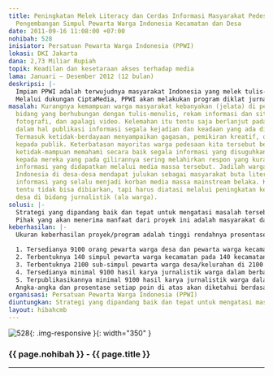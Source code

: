 ```yaml
---
title: Peningkatan Melek Literacy dan Cerdas Informasi Masyarakat Pedesaan melalui
  Pengembangan Simpul Pewarta Warga Indonesia Kecamatan dan Desa
date: 2011-09-16 11:08:00 +07:00
nohibah: 528
inisiator: Persatuan Pewarta Warga Indonesia (PPWI)
lokasi: DKI Jakarta
dana: 2,73 Miliar Rupiah
topik: Keadilan dan kesetaraan akses terhadap media
lama: Januari – Desember 2012 (12 bulan)
deskripsi: |-
  Impian PPWI adalah terwujudnya masyarakat Indonesia yang melek tulis-baca secara aktif-kreatif, menjadikan kegiatan baca-tulis sebagai kesehariannya, komunis warga yang mampu membaca keadaan sekitar dan merekamnya dalam berbagai bentuk yang mereka dapat lakukan, termasuk menggunakan berbagai peralatan teknologi informasi. Untuk itu, warga perlu dilibatkan secara teknis masuk ke dalam dunia jurnalistik yang mengharuskan setiap aktivis-jurnalis bergiat menekuni dunia membaca, menulis, menyebarkan informasi/gagasan, dan merespon setiap feed-back dengan cerdas-kreatif menggunakan nalar. PPWI sejak awal dengan segala keterbatasannya mendorong percepatan melek literacy, melek media, dan cerdas informasi melalui diklat jurnalistik, tulis-menulis, fotografi, video, dll. Sayangnya, sasaran baru sebatas komunitas yang mudah dijangkau seperti kampus/sekolah, komunitas tertentu, dan dinas/instansi.
  Melalui dukungan CiptaMedia, PPWI akan melakukan program diklat jurnalistik warga kepada warga desa/kelurahan dan membentuk simpul-simpul pewarta warga di setiap kecamatan dan desa sasaran. Kemampuan jurnalistik akan menjadi bekal dalam melakukan aktivitas mengumpulkan, menyimpan, mengolah/menganalisa, dan mempublikasikan informasi dari kecamatan/desa tempat domisili warga. Selanjutnya, dibentuk simpul dan sub-simpul yang akan menjadi jalur komunikasi dan koordinasi lanjutan bagi setiap pewarta warga kecamatan/desa. Monitoring, evaluasi, dan bimbingan akan dilakukan terus-menerus secara berjenjang oleh pengurus PPWI di tingkat kabupaten/kota, provinsi, dan nasional, agar proses melek literacy dan cerdas informasi dapat menular ke desa yang belum tersentuh program ini.
masalah: Kurangnya kemampuan warga masyarakat kebanyakan (jelata) di pedesaan dalam
  bidang yang berhubungan dengan tulis-menulis, rekam informasi dan situasi lingkungan,
  fotografi, dan apalagi video. Kelemahan itu tentu saja berlanjut pada ketidak-mampuan
  dalam hal publikasi informasi segala kejadian dan keadaan yang ada di sekitarnya.
  Termasuk ketidak-berdayaan menyampaikan gagasan, pemikiran kreatif, dan usulan solusi
  kepada publik. Keterbatasan mayoritas warga pedesaan kita tersebut berkorelasi terhadap
  ketidak-mampuan memahami secara baik segala informasi yang disuguhkan media massa
  kepada mereka yang pada gilirannya sering melahirkan respon yang kurang tepat terhadap
  informasi yang didapatkan melalui media massa tersebut. Jadilah warga masyarakat
  Indonesia di desa-desa mendapat julukan sebagai masyarakat buta literacy dan buta
  informasi yang selalu menjadi korban media massa mainstream belaka. Kondisi ini
  tentu tidak bisa dibiarkan, tapi harus diatasi melalui peningkatan kemampuan warga
  desa di bidang jurnalistik (ala warga).
solusi: |-
  Strategi yang dipandang baik dan tepat untuk mengatasi masalah tersebut di atas adalah dengan melibatkan warga desa dalam kegiatan jurnalistik ala pewarta warga yang tidak perlu harus meninggalkan pekerjaan utamanya, dan menjadi wartawan. Untuk itu, kita perlu membuka akses langsung masyarakat desa ke dalam dunia jurnalisme, mengajak mereka memasuki dunia publikasi media massa secara aktif di sela-sela aktivitas utama mereka sehari-hari. Secara teknis, perlu dilakukan pendidikan dan latihan (diklat) jurnalistik bagi warga desa agar mereka trampil mengumpulkan, menyimpan, mengolah/mengalisis, dan mempublikasikan informasi yang ada di sekelilingnya. Untuk memelihara dan mengembangkan kegiatan jurnalistik warga desa dan terbina dengan baik, penting sekali dibentuk simpul-simpul pewarta warga desa dan kecamatan yang anggota awal diisi oleh peserta diklat.
  Pihak yang akan menerima manfaat dari proyek ini adalah masyarakat dari berbagai lapisan pedesaan/kelurahan di daerah-daerah. Secara khusus, mereka yang dapat memperoleh manfaat langsung berjumlah 9100 orang, yang terdiri atas 7000 orang pewarta desa/kelurahan (sub-simpul desa/kelurahan) dan 2100 orang pewarta kecamatan (simpul kecamatan) di 1400 desa/kelurahan dan 140 kecamatan pada 28 kabupaten/kota yang sudah terdapat kepengurusan DPC/DPD PPWI-nya saat ini.
keberhasilan: |-
  Ukuran keberhasilan proyek/program adalah tinggi rendahnya prosentase dari angka yang dicapai pada setiap 5 poin berikut:

  1. Tersedianya 9100 orang pewarta warga desa dan pewarta warga kecamatan yang memiliki kemampuan dasar jurnalistik yang dalam kesehariannya dapat melakukan kegiatan : mengumpulkan, menyimpan, mengolah/menganalisa, dan mempublikasikan informasi ala jurnalis masyarakat melalui berbagai sarana, fasilitas, dan media yang ada.
  2. Terbentuknya 140 simpul pewarta warga kecamatan pada 140 kecamatan sasaran program yang dikelola oleh 15 pewarta warga yang sudah dilatih di setiap kecamatan.
  3. Terbentuknya 2100 sub-simpul pewarta warga desa/kelurahan di 2100 desa sasaran program yang dikelola oleh 5 pewarta warga yang sudah dilatih di setiap desa.
  4. Tersedianya minimal 9100 hasil karya jurnalistik warga dalam berbagai bentuk (tulisan, rekaman, foto, video, dan lain-lain) dari setiap pewarta warga yang sudah dilatih setiap minggu, dengan asumsi setiap pewarta warga desa dan kecamatan menghasilkan 1 hasil karya.
  5. Terpublikasikannya minimal 9100 hasil karya jurnalistik warga dalam berbagai bentuk (tulisan, rekaman, foto, video, dan lain-lain) dari setiap pewarta warga yang sudah dilatih setiap minggu, dengan asumsi setiap pewarta warga desa dan kecamatan menghasilkan 1 hasil karya.
  Angka-angka dan prosentase setiap poin di atas akan diketahui berdasarkan hasil monitoring dan evaluasi mingguan yang akan dilakukan secara berjenjang oleh DPC, DPD, dan DPN PPWI secara terus-menerus.
organisasi: Persatuan Pewarta Warga Indonesia (PPWI)
diuntungkan: Strategi yang dipandang baik dan tepat untuk mengatasi masalah tersebut di atas adalah dengan melibatkan warga desa dalam kegiatan jurnalistik ala pewarta warga yang tidak perlu harus meninggalkan pekerjaan utamanya, dan menjadi wartawan. Untuk itu, kita perlu membuka akses langsung masyarakat desa ke dalam dunia jurnalisme, mengajak mereka memasuki dunia publikasi media massa secara aktif di sela-sela aktivitas utama mereka sehari-hari. Secara teknis, perlu dilakukan pendidikan dan latihan (diklat) jurnalistik bagi warga desa agar mereka trampil mengumpulkan, menyimpan, mengolah/mengalisis, dan mempublikasikan informasi yang ada di sekelilingnya. Untuk memelihara dan mengembangkan kegiatan jurnalistik warga desa dan terbina dengan baik, penting sekali dibentuk simpul-simpul pewarta warga desa dan kecamatan yang anggota awal diisi oleh peserta diklat.
layout: hibahcmb
---
```


![528](/static/img/hibahcmb/528.png){: .img-responsive }{: width="350" }

### {{ page.nohibah }} - {{ page.title }}

---

